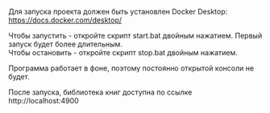 ﻿Для запуска проекта должен быть установлен Docker Desktop: https://docs.docker.com/desktop/

Чтобы запустить - откройте скрипт start.bat двойным нажатием. Первый запуск будет более длительным.  
Чтобы остановить - откройте скрипт stop.bat двойным нажатием.

Программа работает в фоне, поэтому постоянно открытой консоли не будет.

После запуска, библиотека книг доступна по ссылке http://localhost:4900